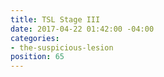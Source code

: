 ```yaml
---
title: TSL Stage III
date: 2017-04-22 01:42:00 -04:00
categories:
- the-suspicious-lesion
position: 65
---
```


